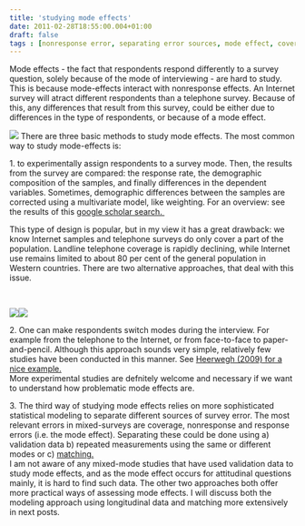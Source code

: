 ```yaml
---
title: 'studying mode effects'
date: 2011-02-28T18:55:00.004+01:00
draft: false
tags : [nonresponse error, separating error sources, mode effect, coverage error]
---
```


Mode effects - the fact that respondents respond differently to a survey question, solely because of the mode of interviewing - are hard to study. This is because mode-effects interact with nonresponse effects. An Internet survey will atract different respondents than a telephone survey. Because of this, any differences that result from this survey, could be either due to differences in the type of respondents, or because of a mode effect.  
  
[![](https://lh5.googleusercontent.com/-t8DHUwWDM84/TWvhBKu9KzI/AAAAAAAACW0/FoKmRyS0oVk/s200/Survey1.jpg)](https://lh5.googleusercontent.com/-t8DHUwWDM84/TWvhBKu9KzI/AAAAAAAACW0/FoKmRyS0oVk/s1600/Survey1.jpg) There are three basic methods to study mode effects. The most common way to study mode-effects is:  
  
1\. to experimentally assign respondents to a survey mode. Then, the results from the survey are compared: the response rate, the demographic composition of the samples, and finally differences in the dependent variables. Sometimes, demographic differences between the samples are corrected using a multivariate model, like weighting. For an overview: see the results of this [google scholar search. ](http://scholar.google.nl/scholar?q=mixed+mode+survey+mode+effect&hl=nl&btnG=Zoeken&lr=)  
  
This type of design is popular, but in my view it has a great drawback: we know Internet samples and telephone surveys do only cover a part of the population. Landline telephone coverage is rapidly declining, while Internet use remains limited to about 80 per cent of the general population in Western countries. There are two alternative approaches, that deal with this issue.  
  

[  
](https://lh3.googleusercontent.com/-DtdXWE8W930/TWvg_zBwXqI/AAAAAAAACWs/-0DfGoKAlM8/s1600/14635-Pretty-Blond-Woman-With-Tall-Hair-Wearing-Pearls-And-A-Red-Dress-And-Talking-On-A-Rotary-Dial-Landline-Telephone-Clipart-Illustration.jpg)

[![](https://lh4.googleusercontent.com/-BWZRwWect0o/TWvhAhfyBkI/AAAAAAAACWw/60kUYH31A68/s200/face+to+face+interview.jpg)](https://lh4.googleusercontent.com/-BWZRwWect0o/TWvhAhfyBkI/AAAAAAAACWw/60kUYH31A68/s1600/face+to+face+interview.jpg)[![](https://lh3.googleusercontent.com/-DtdXWE8W930/TWvg_zBwXqI/AAAAAAAACWs/-0DfGoKAlM8/s1600/14635-Pretty-Blond-Woman-With-Tall-Hair-Wearing-Pearls-And-A-Red-Dress-And-Talking-On-A-Rotary-Dial-Landline-Telephone-Clipart-Illustration.jpg)](https://lh3.googleusercontent.com/-DtdXWE8W930/TWvg_zBwXqI/AAAAAAAACWs/-0DfGoKAlM8/s1600/14635-Pretty-Blond-Woman-With-Tall-Hair-Wearing-Pearls-And-A-Red-Dress-And-Talking-On-A-Rotary-Dial-Landline-Telephone-Clipart-Illustration.jpg)  
  
  
  
2\. One can make respondents switch modes during the interview. For example from the telephone to the Internet, or from face-to-face to paper-and-pencil. Although this approach sounds very simple, relatively few studies have been conducted in this manner. See [Heerwegh (2009) for a nice example.](http://ijpor.oxfordjournals.org/content/21/1/111.short)  
More experimental studies are defnitely welcome and necessary if we want to understand how problematic mode effects are.  
  
3\. The third way of studying mode effects relies on more sophisticated statistical modeling to separate different sources of survey error. The most relevant errors in mixed-surveys are coverage, nonresponse and response errors (i.e. the mode effect). Separating these could be done using a) validation data b) repeated measurements using the same or different modes or c) [matching.](http://www.peterlugtig.com/2011/03/matching-to-correct-for-self-selection.html)  
I am not aware of any mixed-mode studies that have used validation data to study mode effects, and as the mode effect occurs for attitudinal questions mainly, it is hard to find such data. The other two approaches both offer more practical ways of assessing mode effects. I will discuss both the modeling approach using longitudinal data and matching more extensively in next posts.
